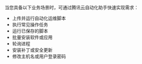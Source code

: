 当您具备以下业务场景时，可通过腾讯云自动化助手快速实现需求：
- 上传并运行自动化运维脚本
- 执行常见操作任务
- 运行已保存的脚本
- 批量安装软件或应用
- 轮询进程
- 安装补丁或安全更新
- 修改主机名或用户登录密码
